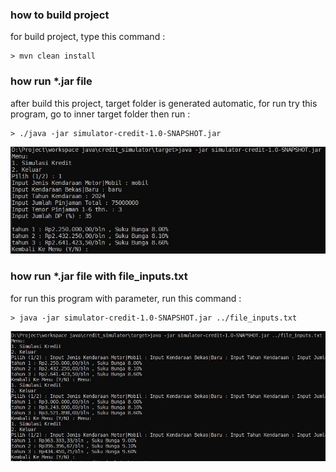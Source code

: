 ### how to build project
for build project, type this command :

	> mvn clean install
### how run *.jar file
after build this project, target folder is generated automatic, for run try this program, go to inner target folder then run :

	> ./java -jar simulator-credit-1.0-SNAPSHOT.jar
![test 1](./test1.jpg)
### how run *.jar file with file_inputs.txt
for run this program with parameter, run this command :

	> java -jar simulator-credit-1.0-SNAPSHOT.jar ../file_inputs.txt
![test 2](./test2.jpg)